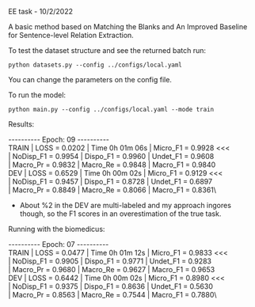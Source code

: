 EE task - 10/2/2022

A basic method based on Matching the Blanks and An Improved Baseline for Sentence-level Relation Extraction.

To test the dataset structure and see the returned batch run:
```
python datasets.py --config ../configs/local.yaml
```
You can change the parameters on the config file. 

To run the model:

```
python main.py --config ../configs/local.yaml --mode train
```

Results:


---------- Epoch: 09 ----------\
TRAIN |  LOSS =     0.0202 | Time 0h 01m 06s   | Micro_F1  = 0.9928 <<< \
      | NoDisp_F1 = 0.9954 | Dispo_F1 = 0.9960 | Undet_F1  = 0.9608\
      |  Macro_Pr = 0.9832 | Macro_Re = 0.9848 | Macro_F1  = 0.9840\
DEV   |  LOSS =     0.6529 | Time 0h 00m 02s   | Micro_F1  = 0.9129 <<<\
      | NoDisp_F1 = 0.9457 | Dispo_F1 = 0.8728 | Undet_F1  = 0.6897\
      |  Macro_Pr = 0.8849 | Macro_Re = 0.8066 | Macro_F1  = 0.8361\

* About %2 in the DEV are multi-labeled and my approach ingores though, so the F1 scores in an overestimation of the true task.

Running with the biomedicus:

---------- Epoch: 07 ----------\
TRAIN |  LOSS =     0.0477 | Time 0h 01m 12s   | Micro_F1  = 0.9833 <<<\
      | NoDisp_F1 = 0.9905 | Dispo_F1 = 0.9771 | Undet_F1  = 0.9283\
      |  Macro_Pr = 0.9680 | Macro_Re = 0.9627 | Macro_F1  = 0.9653\
DEV   |  LOSS =     0.6442 | Time 0h 00m 02s   | Micro_F1  = 0.8980 <<<\
      | NoDisp_F1 = 0.9375 | Dispo_F1 = 0.8636 | Undet_F1  = 0.5630\
      |  Macro_Pr = 0.8563 | Macro_Re = 0.7544 | Macro_F1  = 0.7880\
 

